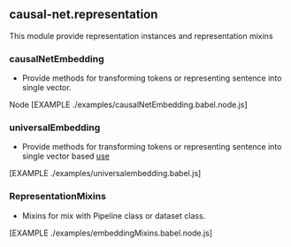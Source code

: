 ## causal-net.representation

This module provide representation instances and representation mixins

### causalNetEmbedding 
- Provide methods for transforming tokens or representing sentence into single vector.

Node
[EXAMPLE ./examples/causalNetEmbedding.babel.node.js]

### universalEmbedding
- Provide methods for transforming tokens or representing sentence into single vector based [use](https://github.com/tensorflow/tfjs-models/tree/master/universal-sentence-encoder)

[EXAMPLE ./examples/universalembedding.babel.js]

### RepresentationMixins
- Mixins for mix with Pipeline class or dataset class.

[EXAMPLE ./examples/embeddingMixins.babel.node.js]

